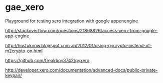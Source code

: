 gae_xero
========

Playground for testing xero integration with google appenengine

http://stackoverflow.com/questions/21868826/access-xero-from-google-app-engine

http://hustoknow.blogspot.com.au/2012/01/using-pycrypto-instead-of-m2crypto-on.html

https://github.com/freakboy3742/pyxero

http://developer.xero.com/documentation/advanced-docs/public-private-keypair/
